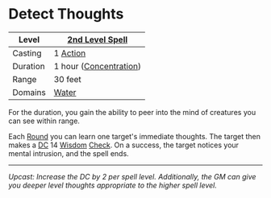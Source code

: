 # Detect Thoughts

| Level    | [2nd Level Spell](2nd%20Level%20Spells.md)                                           |
| -------- | --------------------------------------------------- |
| Casting  | 1 [Action](../../../../Game%20Procedures/Action.md) |
| Duration | 1 hour ([Concentration](../../../Spellcasting/Concentration.md)) |
| Range    | 30 feet                                             |
| Domains  | [Water](../../../Spell%20Domains/Water.md)          |

For the duration, you gain the ability to peer into the mind of creatures you can see within range.

Each [Round](../../../../Game%20Procedures/Round.md#Round) you can learn one target's immediate thoughts. The target then makes a [DC](../../../../Game%20Procedures/DC.md) 14 [Wisdom](../../../../Player%20Characters/Chosen%20Statistics/Wisdom.md) [Check](../../../../Game%20Procedures/Check.md). On a success, the target notices your mental intrusion, and the spell ends.

---
*Upcast: Increase the DC by 2 per spell level. Additionally, the GM can give you deeper level thoughts appropriate to the higher spell level.*
